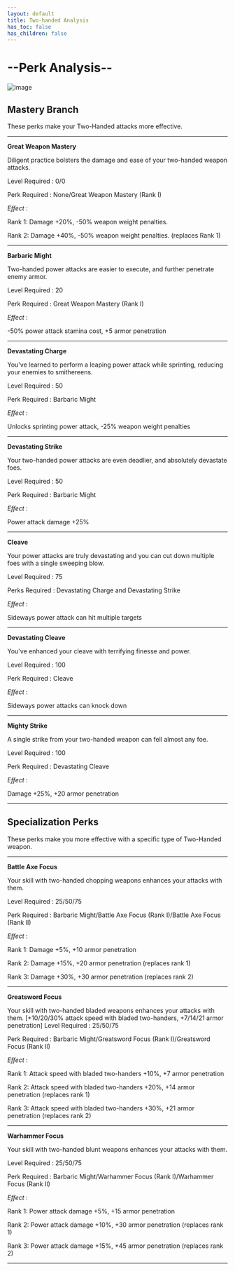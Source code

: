 ```yaml
---
layout: default
title: Two-handed Analysis
has_toc: false
has_children: false
---
```


# --Perk Analysis--
![image](https://user-images.githubusercontent.com/26418143/157991809-b89bf86c-9ff8-47a0-b3ba-b266fb9570e2.png)

## Mastery Branch

These perks make your Two-Handed attacks more effective.

---

**Great Weapon Mastery**

Diligent practice bolsters the damage and ease of your two-handed weapon attacks.

Level Required : 0/0

Perk Required : None/Great Weapon Mastery (Rank I)

_Effect_ :

Rank 1: Damage +20%, -50% weapon weight penalties.

Rank 2: Damage +40%, -50% weapon weight penalties. (replaces Rank 1)

---

**Barbaric Might**

Two-handed power attacks are easier to execute, and further penetrate enemy armor.

Level Required : 20

Perk Required : Great Weapon Mastery (Rank I)

_Effect_ :

-50% power attack stamina cost, +5 armor penetration

---

**Devastating Charge**

You've learned to perform a leaping power attack while sprinting, reducing your enemies to smithereens.

Level Required : 50

Perk Required : Barbaric Might

_Effect_ :

Unlocks sprinting power attack, -25% weapon weight penalties

---

**Devastating Strike**

Your two-handed power attacks are even deadlier, and absolutely devastate foes.

Level Required : 50

Perk Required : Barbaric Might

_Effect_ :

Power attack damage +25%

---

**Cleave**

Your power attacks are truly devastating and you can cut down multiple foes with a single sweeping blow. 

Level Required : 75

Perks Required : Devastating Charge and Devastating Strike

_Effect_ :

Sideways power attack can hit multiple targets

---

**Devastating Cleave**

You've enhanced your cleave with terrifying finesse and power. 

Level Required : 100

Perk Required : Cleave

_Effect_ :

Sideways power attacks can knock down

---

**Mighty Strike**

A single strike from your two-handed weapon can fell almost any foe.

Level Required : 100

Perk Required : Devastating Cleave

_Effect_ :

Damage +25%, +20 armor penetration

---

## Specialization Perks

These perks make you more effective with a specific type of Two-Handed weapon.

---

**Battle Axe Focus**

Your skill with two-handed chopping weapons enhances your attacks with them. 

Level Required : 25/50/75

Perk Required : Barbaric Might/Battle Axe Focus (Rank I)/Battle Axe Focus (Rank II)

_Effect_ :

Rank 1: Damage +5%, +10 armor penetration

Rank 2: Damage +15%, +20 armor penetration (replaces rank 1)

Rank 3: Damage +30%, +30 armor penetration  (replaces rank 2)

---

**Greatsword Focus**

Your skill with two-handed bladed weapons enhances your attacks with them. [+10/20/30% attack speed with bladed two-handers, +7/14/21 armor penetration]
Level Required : 25/50/75

Perk Required : Barbaric Might/Greatsword Focus (Rank I)/Greatsword Focus (Rank II)

_Effect_ :

Rank 1: Attack speed with bladed two-handers +10%, +7 armor penetration

Rank 2: Attack speed with bladed two-handers +20%, +14 armor penetration  (replaces rank 1)

Rank 3: Attack speed with bladed two-handers +30%, +21 armor penetration  (replaces rank 2)

---

**Warhammer Focus**

Your skill with two-handed blunt weapons enhances your attacks with them. 

Level Required : 25/50/75

Perk Required : Barbaric Might/Warhammer Focus (Rank I)/Warhammer Focus (Rank II)

_Effect_ :

Rank 1: Power attack damage +5%, +15 armor penetration

Rank 2: Power attack damage +10%, +30 armor penetration  (replaces rank 1)

Rank 3: Power attack damage +15%, +45 armor penetration  (replaces rank 2)

---
